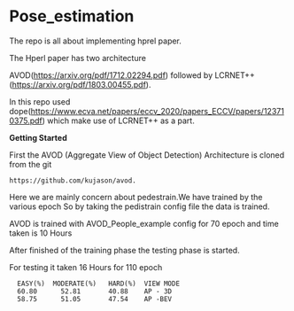 # Pose_estimation


The repo is all about implementing hprel paper. 

The Hperl paper has two architecture 

  AVOD(https://arxiv.org/pdf/1712.02294.pdf) followed by 
  LCRNET++ (https://arxiv.org/pdf/1803.00455.pdf).
  
In this repo used dope(https://www.ecva.net/papers/eccv_2020/papers_ECCV/papers/123710375.pdf) which make use of LCRNET++ as a part.

**Getting Started**

First the AVOD (Aggregate View of Object Detection) 
Architecture is cloned from the git 

    https://github.com/kujason/avod. 
    
Here we are mainly concern about pedestrain.We have trained by the various epoch So by taking the pedistrain config file the data is trained.
 
AVOD is trained with AVOD_People_example config for 70 epoch and time taken is 10 Hours

After finished of the training phase the testing phase is started. 

For testing it taken 16 Hours for 110 epoch

      EASY(%)  MODERATE(%)   HARD(%)  VIEW MODE
      60.80      52.81       40.88    AP - 3D
      58.75      51.05       47.54    AP -BEV

